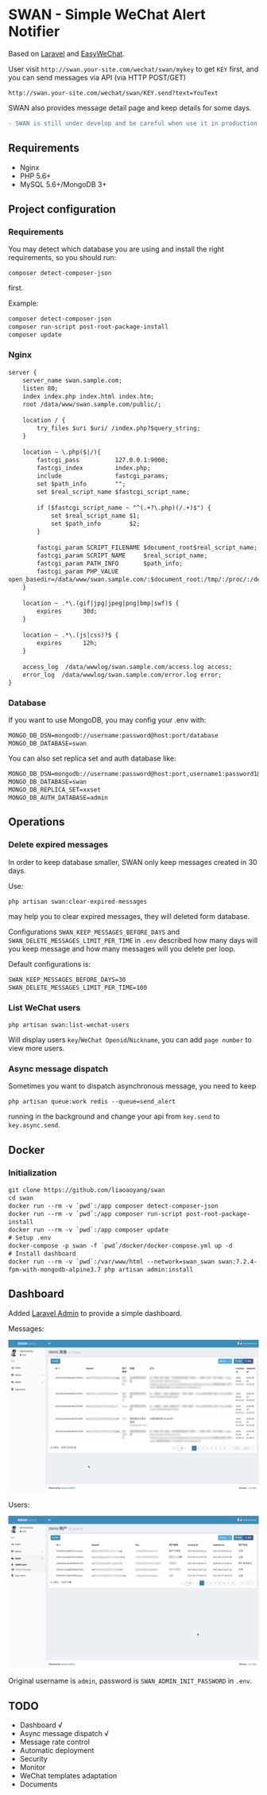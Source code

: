 # SWAN - Simple WeChat Alert Notifier

Based on [Laravel](https://laravel.com/) and [EasyWeChat](https://easywechat.org/).

User visit `http://swan.your-site.com/wechat/swan/mykey` to get `KEY` first, and you can send messages via API (via HTTP POST/GET)

```
http://swan.your-site.com/wechat/swan/KEY.send?text=YouText
```

SWAN also provides message detail page and keep details for some days.

```diff
- SWAN is still under develop and be careful when use it in production environments.
```

## Requirements

+ Nginx
+ PHP 5.6+
+ MySQL 5.6+/MongoDB 3+

## Project configuration

### Requirements

You may detect which database you are using and install the right requirements, so you should run:

```
composer detect-composer-json
```

first.

Example:

```
composer detect-composer-json
composer run-script post-root-package-install
composer update
```

### Nginx

```
server {
    server_name swan.sample.com;
    listen 80;
    index index.php index.html index.htm;
    root /data/www/swan.sample.com/public/;

    location / {
        try_files $uri $uri/ /index.php?$query_string;
    }

    location ~ \.php($|/){
        fastcgi_pass          127.0.0.1:9000;
        fastcgi_index         index.php;
        include               fastcgi_params;
        set $path_info        "";
        set $real_script_name $fastcgi_script_name;

        if ($fastcgi_script_name ~ "^(.+?\.php)(/.+)$") {
            set $real_script_name $1;
            set $path_info        $2;
        }

        fastcgi_param SCRIPT_FILENAME $document_root$real_script_name;
        fastcgi_param SCRIPT_NAME     $real_script_name;
        fastcgi_param PATH_INFO       $path_info;
        fastcgi_param PHP_VALUE       open_basedir=/data/www/swan.sample.com/:$document_root:/tmp/:/proc/:/dev/urandom;
    }

    location ~ .*\.(gif|jpg|jpeg|png|bmp|swf)$ {
        expires      30d;
    }

    location ~ .*\.(js|css)?$ {
        expires      12h;
    }

    access_log  /data/wwwlog/swan.sample.com/access.log access;
    error_log  /data/wwwlog/swan.sample.com/error.log error;
}

```

### Database

If you want to use MongoDB, you may config your .env with:

```
MONGO_DB_DSN=mongodb://username:password@host:port/database
MONGO_DB_DATABASE=swan
```

You can also set replica set and auth database like:

```
MONGO_DB_DSN=mongodb://username:password@host:port,username1:password1@host1:port1
MONGO_DB_DATABASE=swan
MONGO_DB_REPLICA_SET=xxset
MONGO_DB_AUTH_DATABASE=admin
```

## Operations

### Delete expired messages

In order to keep database smaller, SWAN only keep messages created in 30 days.

Use:

```
php artisan swan:clear-expired-messages
```

may help you to clear expired messages, they will deleted form database.

Configurations `SWAN_KEEP_MESSAGES_BEFORE_DAYS` and `SWAN_DELETE_MESSAGES_LIMIT_PER_TIME` in `.env` described how many days will you keep message and how many messages will you delete per loop.

Default configurations is:

```
SWAN_KEEP_MESSAGES_BEFORE_DAYS=30
SWAN_DELETE_MESSAGES_LIMIT_PER_TIME=100
```

### List WeChat users

```
php artisan swan:list-wechat-users
```

Will display users `key`/`WeChat Openid`/`Nickname`, you can add `page number` to view more users.

### Async message dispatch

Sometimes you want to dispatch asynchronous message, you need to keep

```
php artisan queue:work redis --queue=send_alert
```

running in the background and change your api from `key.send` to `key.async.send`.

## Docker

### Initialization

```
git clone https://github.com/liaoaoyang/swan
cd swan
docker run --rm -v `pwd`:/app composer detect-composer-json
docker run --rm -v `pwd`:/app composer run-script post-root-package-install
docker run --rm -v `pwd`:/app composer update
# Setup .env
docker-compose -p swan -f `pwd`/docker/docker-compose.yml up -d
# Install dashboard
docker run --rm -v `pwd`:/var/www/html --network=swan_swan swan:7.2.4-fpm-with-mongodb-alpine3.7 php artisan admin:install
```

## Dashboard

Added [Laravel Admin](http://laravel-admin.org/) to provide a simple dashboard.

Messages:

![Messages](https://raw.githubusercontent.com/liaoaoyang/swan/master/public/img/readme/messages.jpg)

Users:

![Users](https://raw.githubusercontent.com/liaoaoyang/swan/master/public/img/readme/users.jpg)

Original username is `admin`, password is `SWAN_ADMIN_INIT_PASSWORD` in `.env`.

## TODO

+ Dashboard √
+ Async message dispatch √
+ Message rate control
+ Automatic deployment
+ Security
+ Monitor
+ WeChat templates adaptation
+ Documents

